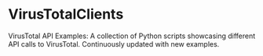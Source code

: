 # VirusTotalClients
VirusTotal API Examples: A collection of Python scripts showcasing different API calls to VirusTotal. Continuously updated with new examples.
